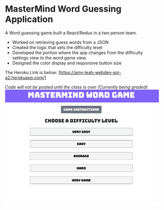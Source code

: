 <h1>MasterMind Word Guessing Application</h1>

A Word guessing game built a React/Redux in a two person team. 
* Worked on retrieving guess words from a JSON
* Created the logic that sets the difficulty level 
* Developed the portion where the app changes from the difficulty settings view to the word game view
* Designed the color display and responsive button size 

The Heroku Link is below: 
[https://amy-leah-webdev-spr-a2.herokuapp.com/]

*Code will not be posted until the class is over (Currently being graded)*
![Quiz Pic](quiz-pic.png) 
